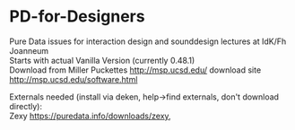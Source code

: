 # PD-for-Designers
Pure Data issues for interaction design and sounddesign lectures at IdK/Fh Joanneum<br>
Starts with actual Vanilla Version (currently 0.48.1)<br>
Download from Miller Puckettes http://msp.ucsd.edu/ download site http://msp.ucsd.edu/software.html

Externals needed (install via deken, help->find externals, don't download directly):<br>
Zexy https://puredata.info/downloads/zexy,
